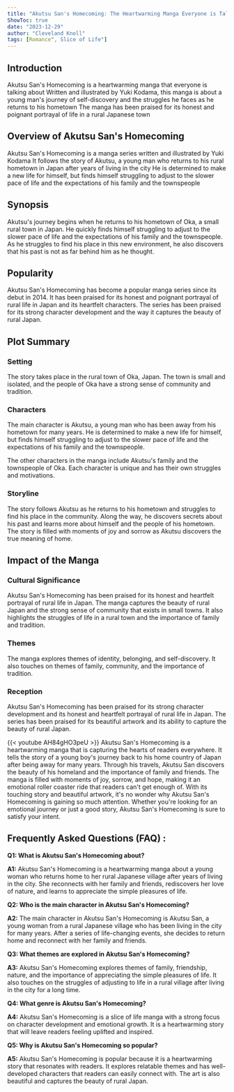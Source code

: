 ```yaml
---
title: "Akutsu San's Homecoming: The Heartwarming Manga Everyone is Talking About!"
ShowToc: true 
date: "2023-12-29"
author: "Cleveland Knoll" 
tags: [Romance", Slice of Life"]
---
```

## Introduction 
Akutsu San's Homecoming is a heartwarming manga that everyone is talking about Written and illustrated by Yuki Kodama, this manga is about a young man's journey of self-discovery and the struggles he faces as he returns to his hometown The manga has been praised for its honest and poignant portrayal of life in a rural Japanese town

## Overview of Akutsu San's Homecoming
Akutsu San's Homecoming is a manga series written and illustrated by Yuki Kodama It follows the story of Akutsu, a young man who returns to his rural hometown in Japan after years of living in the city He is determined to make a new life for himself, but finds himself struggling to adjust to the slower pace of life and the expectations of his family and the townspeople

## Synopsis
Akutsu's journey begins when he returns to his hometown of Oka, a small rural town in Japan. He quickly finds himself struggling to adjust to the slower pace of life and the expectations of his family and the townspeople. As he struggles to find his place in this new environment, he also discovers that his past is not as far behind him as he thought.

## Popularity
Akutsu San's Homecoming has become a popular manga series since its debut in 2014. It has been praised for its honest and poignant portrayal of rural life in Japan and its heartfelt characters. The series has been praised for its strong character development and the way it captures the beauty of rural Japan.

## Plot Summary

### Setting
The story takes place in the rural town of Oka, Japan. The town is small and isolated, and the people of Oka have a strong sense of community and tradition.

### Characters
The main character is Akutsu, a young man who has been away from his hometown for many years. He is determined to make a new life for himself, but finds himself struggling to adjust to the slower pace of life and the expectations of his family and the townspeople. 

The other characters in the manga include Akutsu's family and the townspeople of Oka. Each character is unique and has their own struggles and motivations.

### Storyline
The story follows Akutsu as he returns to his hometown and struggles to find his place in the community. Along the way, he discovers secrets about his past and learns more about himself and the people of his hometown. The story is filled with moments of joy and sorrow as Akutsu discovers the true meaning of home.

## Impact of the Manga

### Cultural Significance
Akutsu San's Homecoming has been praised for its honest and heartfelt portrayal of rural life in Japan. The manga captures the beauty of rural Japan and the strong sense of community that exists in small towns. It also highlights the struggles of life in a rural town and the importance of family and tradition.

### Themes
The manga explores themes of identity, belonging, and self-discovery. It also touches on themes of family, community, and the importance of tradition.

### Reception
Akutsu San's Homecoming has been praised for its strong character development and its honest and heartfelt portrayal of rural life in Japan. The series has been praised for its beautiful artwork and its ability to capture the beauty of rural Japan.

{{< youtube AH84gHO3peU >}} 
Akutsu San's Homecoming is a heartwarming manga that is capturing the hearts of readers everywhere. It tells the story of a young boy's journey back to his home country of Japan after being away for many years. Through his travels, Akutsu San discovers the beauty of his homeland and the importance of family and friends. The manga is filled with moments of joy, sorrow, and hope, making it an emotional roller coaster ride that readers can't get enough of. With its touching story and beautiful artwork, it's no wonder why Akutsu San's Homecoming is gaining so much attention. Whether you're looking for an emotional journey or just a good story, Akutsu San's Homecoming is sure to satisfy your intent.

## Frequently Asked Questions (FAQ) :
**Q1: What is Akutsu San's Homecoming about?**

**A1:** Akutsu San's Homecoming is a heartwarming manga about a young woman who returns home to her rural Japanese village after years of living in the city. She reconnects with her family and friends, rediscovers her love of nature, and learns to appreciate the simple pleasures of life.

**Q2: Who is the main character in Akutsu San's Homecoming?**

**A2:** The main character in Akutsu San's Homecoming is Akutsu San, a young woman from a rural Japanese village who has been living in the city for many years. After a series of life-changing events, she decides to return home and reconnect with her family and friends.

**Q3: What themes are explored in Akutsu San's Homecoming?**

**A3:** Akutsu San's Homecoming explores themes of family, friendship, nature, and the importance of appreciating the simple pleasures of life. It also touches on the struggles of adjusting to life in a rural village after living in the city for a long time.

**Q4: What genre is Akutsu San's Homecoming?**

**A4:** Akutsu San's Homecoming is a slice of life manga with a strong focus on character development and emotional growth. It is a heartwarming story that will leave readers feeling uplifted and inspired.

**Q5: Why is Akutsu San's Homecoming so popular?**

**A5:** Akutsu San's Homecoming is popular because it is a heartwarming story that resonates with readers. It explores relatable themes and has well-developed characters that readers can easily connect with. The art is also beautiful and captures the beauty of rural Japan.



